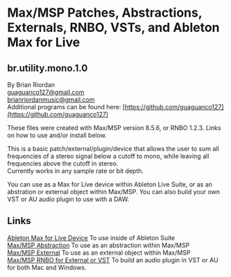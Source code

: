 # Max/MSP Patches, Abstractions, Externals, RNBO, VSTs, and Ableton Max for Live 

## br.utility.mono.1.0
   
By Brian Riordan  
[guaguanco127@gmail.com](mailto:guaguanco127@gmail.com)  
[brianriordanmusic@gmail.com](mailto:brianriordanmusic@gmail.com)  
Additional programs can be found here: [https://github.com/guaguanco127](https://github.com/guaguanco127)

These files were created with Max/MSP version 8.5.6, or RNBO 1.2.3. Links on how to use and/or install below. 

This is a basic patch/external/plugin/device that allows the user to sum all frequencies of a stereo signal below a cutoff to mono, while leaving all frequencies above the cutoff in stereo.  
Currently works in any sample rate or bit depth.  

You can use as a Max for Live device within Ableton Live Suite, or as an abstration or external object within Max/MSP. You can also build your own VST or AU audio plugin to use with a DAW. 

## Links 

[Ableton Max for Live Device](https://github.com/guaguanco127/br.utility.monobass.1.0/tree/main/Ableton%20Max%20For%20Live) To use inside of Ableton Suite   
[Max/MSP Abstraction](https://github.com/guaguanco127/br.utility.monobass.1.0/tree/main/MaxMSP%20Abstraction) To use as an abstraction within Max/MSP   
[Max/MSP External](https://github.com/guaguanco127/br.utility.monobass.1.0/tree/main/MaxMSP%20External) To use as an external object within Max/MSP     
[Max/MSP RNBO for External or VST](https://github.com/guaguanco127/br.utility.monobass.1.0/tree/main/RNBO%20Patchers%20for%20External%20or%20VST) To build an audio plugin in VST or AU for both Mac and Windows.   



